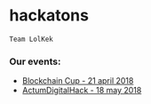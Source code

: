 # hackatons

```
Team LolKek
```

### Our events:

* [Blockchain Cup - 21 april 2018](https://github.com/mike-petrov/hackatons/tree/master/Blockchain%20Cup%20-%2021%20april%202018)
* [ActumDigitalHack - 18 may 2018](https://github.com/mike-petrov/hackatons/tree/master/Blockchain%20Cup%20-%2021%20april%202018)